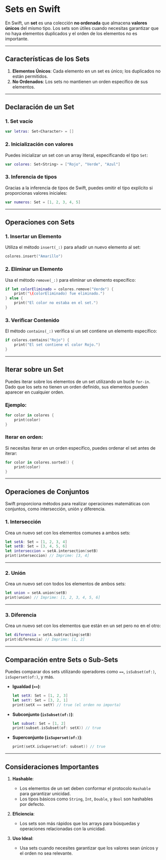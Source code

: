 # Sets en Swift

En Swift, un **set** es una colección **no ordenada** que almacena **valores únicos** del mismo tipo. Los sets son útiles cuando necesitas garantizar que no haya elementos duplicados y el orden de los elementos no es importante.

---

## Características de los Sets

1. **Elementos Únicos**: Cada elemento en un set es único; los duplicados no están permitidos.
2. **No Ordenados**: Los sets no mantienen un orden específico de sus elementos.

---

## Declaración de un Set

### 1. **Set vacío**
```swift
var letras: Set<Character> = []
```

### 2. **Inicialización con valores**
Puedes inicializar un set con un array literal, especificando el tipo `Set`:

```swift
var colores: Set<String> = ["Rojo", "Verde", "Azul"]
```

### 3. **Inferencia de tipos**
Gracias a la inferencia de tipos de Swift, puedes omitir el tipo explícito si proporcionas valores iniciales:

```swift
var numeros: Set = [1, 2, 3, 4, 5]
```

---

## Operaciones con Sets

### 1. **Insertar un Elemento**
Utiliza el método `insert(_:)` para añadir un nuevo elemento al set:

```swift
colores.insert("Amarillo")
```

### 2. **Eliminar un Elemento**
Usa el método `remove(_:)` para eliminar un elemento específico:

```swift
if let colorEliminado = colores.remove("Verde") {
    print("\(colorEliminado) fue eliminado.")
} else {
    print("El color no estaba en el set.")
}
```

### 3. **Verificar Contenido**
El método `contains(_:)` verifica si un set contiene un elemento específico:

```swift
if colores.contains("Rojo") {
    print("El set contiene el color Rojo.")
}
```

---

## Iterar sobre un Set

Puedes iterar sobre los elementos de un set utilizando un bucle `for-in`. Dado que los sets no tienen un orden definido, sus elementos pueden aparecer en cualquier orden.

### Ejemplo:
```swift
for color in colores {
    print(color)
}
```

### Iterar en orden:
Si necesitas iterar en un orden específico, puedes ordenar el set antes de iterar:

```swift
for color in colores.sorted() {
    print(color)
}
```

---

## Operaciones de Conjuntos

Swift proporciona métodos para realizar operaciones matemáticas con conjuntos, como intersección, unión y diferencia.

### 1. **Intersección**
Crea un nuevo set con los elementos comunes a ambos sets:

```swift
let setA: Set = [1, 2, 3, 4]
let setB: Set = [3, 4, 5, 6]
let interseccion = setA.intersection(setB)
print(interseccion) // Imprime: [3, 4]
```

---

### 2. **Unión**
Crea un nuevo set con todos los elementos de ambos sets:

```swift
let union = setA.union(setB)
print(union) // Imprime: [1, 2, 3, 4, 5, 6]
```

---

### 3. **Diferencia**
Crea un nuevo set con los elementos que están en un set pero no en el otro:

```swift
let diferencia = setA.subtracting(setB)
print(diferencia) // Imprime: [1, 2]
```

---

## Comparación entre Sets o Sub-Sets

Puedes comparar dos sets utilizando operadores como `==`, `isSubset(of:)`, `isSuperset(of:)`, y más.

- **Igualdad (`==`)**:
   ```swift
   let setX: Set = [1, 2, 3]
   let setY: Set = [3, 2, 1]
   print(setX == setY) // true (el orden no importa)
   ```

- **Subconjunto (`isSubset(of:)`)**:
   ```swift
   let subset: Set = [1, 2]
   print(subset.isSubset(of: setX)) // true
   ```

- **Superconjunto (`isSuperset(of:)`)**:
   ```swift
   print(setX.isSuperset(of: subset)) // true
   ```

---

## Consideraciones Importantes

1. **Hashable**:
   - Los elementos de un set deben conformar el protocolo `Hashable` para garantizar unicidad.
   - Los tipos básicos como `String`, `Int`, `Double`, y `Bool` son hashables por defecto.

2. **Eficiencia**:
   - Los sets son más rápidos que los arrays para búsquedas y operaciones relacionadas con la unicidad.

3. **Uso Ideal**:
   - Usa sets cuando necesites garantizar que los valores sean únicos y el orden no sea relevante.

